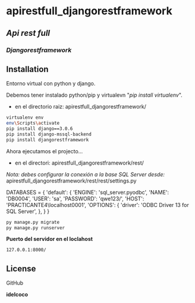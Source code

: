 # apirestfull_djangorestframework
## _Api rest full_
### _Djangorestframework_


## Installation

Entorno virtual con python y django.

Debemos tener instalado python/pip y virtualevn "_pip install virtualenv_".
- en el directorio raiz: apirestfull_djangorestframework/

```sh
virtualenv env
env\Scripts\activate
pip install django==3.0.6
pip install django-mssql-backend
pip install djangorestframework
```

Ahora ejecutamos el projecto...
- en el directori: apirestfull_djangorestframework/rest/

_Nota: debes configurar la conexión a la base SQL Server desde:_ apirestfull_djangorestframework/rest/rest/settings.py

DATABASES = {
'default': {
'ENGINE': 'sql_server.pyodbc',
'NAME': 'DB0004',
'USER': 'sa',
'PASSWORD': 'qwe123/',
'HOST': 'PRACTICANTE4\localhost0001',
'OPTIONS': {
'driver': 'ODBC Driver 13 for SQL Server',
},
}
}

```sh
py manage.py migrate
py manage.py runserver
```
**Puerto del servidor en el loclahost**

```sh
127.0.0.1:8000/
```

## License

GitHub

**idelcoco**
